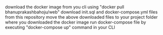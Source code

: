 download the docker image from you cli using "docker pull bhanuprakashbahoju/web"
download init.sql and docker-compose.yml files from this repository
move the above downloaded files to your project folder where you downloaded the docker image
run docker-compose file by executing "docker-compose up" command in your CLI
